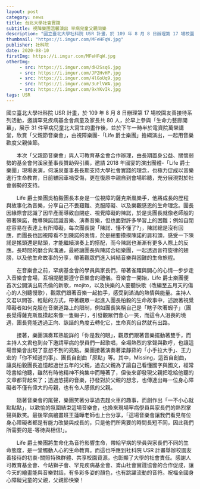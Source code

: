 ```yaml
---
layout: post
category: news
title: 台北大學社會實踐
subtitle: 視障樂團溫馨演出 罕病兒童父親同樂
description: "國立臺北大學社科院 USR 計畫，於 109 年 8 月 8 日辦理第 17 場校園友善接待系列活動，邀請罕見疾病基金會病童及家長共 80 人，於早上參與「生命力藝廊開幕」，展示 31 件罕病兒童北大寫生的畫作後，並於下午一時半於電資院萬榮講堂，欣賞「父親節音樂會」，由視障樂團-「Life 爵士樂團」擔綱演出，一起用音樂歡度父親佳節。"
thumbnail: "https://i.imgur.com/MFeHFqW.jpg"
publisher: 社科院
date: 2020-08-10
firstImg: https://i.imgur.com/MFeHFqW.jpg
otherImg:
     - src: https://i.imgur.com/dH2Ssq6.jpg
     - src: https://i.imgur.com/JP2HvHP.jpg
     - src: https://i.imgur.com/4lGoUq9.jpg
     - src: https://i.imgur.com/3uFlVWA.jpg
     - src: https://i.imgur.com/9xYKvIk.jpg
tags: USR
---
```

國立臺北大學社科院 USR 計畫，於 109 年 8 月 8 日辦理第 17 場校園友善接待系列活動，邀請罕見疾病基金會病童及家長共 80 人，於早上參與「生命力藝廊開幕」，展示 31 件罕病兒童北大寫生的畫作後，並於下午一時半於電資院萬榮講堂，欣賞「父親節音樂會」，由視障樂團-「Life 爵士樂團」擔綱演出，一起用音樂歡度父親佳節。

　　本次「父親節音樂會」與人可教育基金會合作辦理，由長期置身公益、關懷弱勢的基金會何溪泉董事長贊助與引薦，邀請 2018 年國宴的演出團體-「Life 爵士樂團」現場表演，何溪泉董事長長期支持大學社會實踐的理念，也極力促成以音樂進行生命教育，日前雖因車禍受傷，更在復原中親自到會場聆聽，充分展現對於社會弱勢的支持。

　　Life 爵士樂團吳柏毅團長本身是一位視障的薩克斯風樂手，他將成長的歷程與故事化為音樂，分享自己不畏艱難、克服障礙、以及樂觀感恩的生命理念。團長因緣際會認識了因早產而導致自閉症、視覺障礙的陳諾，於是吳團長就像老師般的帶著陳諾，教導陳諾認識音樂、演奏音樂，但也面對許多學習上的困難；例如自閉症容易在表達上有所障礙，每次團長說「陳諾、懂不懂了?」，陳諾總是沒有回應，而團長也因視障看不到陳諾的表情，於是總要摸摸陳諾的肩和頭，感受一下陳諾是搖頭還是點頭，才能繼續演奏上的搭配，而今陳諾也漸漸有更多人際上的反應。長時間的磨合與溝通，最終讓團長與陳諾合組樂團，一起透過音符旋律的翅膀，以及他生命故事的分享，帶著觀眾們進入糾結音樂與困難的生命旅程。

　　在音樂會之前，罕病基金會的學員與家長們，帶著雀躍與開心的心情一步步走入音樂會會場，互相提醒要遵守音樂會的禮儀。音樂會一開始，Life 爵士樂團便首次公開演出周杰倫的新歌，mojito，以及快樂的人要聽快歌（改編至五月天的傷心的人別聽慢歌），觀眾們跟著音樂一起拍手，感受到滿滿的熱情與能量。主持人文君以問答、輕鬆的方式，帶著觀眾一起進入團長柏毅的生命故事中，述說著視覺障礙者如何克服在音樂道路上的限制，例如團長笑稱自己是「瞎子吹著蝦子」（團長覺得薩克斯風摸起來像一隻蝦子），引發觀眾們會心一笑，而這令人沮喪的境遇，團長竟能透過正向、詼諧的角度去轉化它，生命真的自然就有出路。

　　接著，樂團演奏耳熟能詳的「你是我的眼」，觀眾們跟著音樂擺動著雙手，而主持人文君也到台下邀請罕病的學員們一起歌唱，全場熱烈的掌聲與歡呼，也讓這場音樂會出現了意想不到的亮點。樂團接著演奏著梁靜茹的「小手拉大手」、王力宏的「你不知道的事」、團長自創曲「原點」等。其中，Missing，這首自創曲，讓吳柏毅團長追憶起過世五年的父親，過去父親為了讓自己看懂國字與國文，經常唸書給他聽，雖然有時他精神不夠集中而睡著了，但後來卻發現父親把唸給他聽的文章都背起來了；透過悠揚的音樂，抒發對於父親的想念，也傳達出每一位身心障礙者不僅有偉大的母親，也有令人感佩的父親。

　　隨著音樂會的尾聲，樂團笑著分享過去趕火車的趣事，而創作出「一不小心就點點點」，以歡愉的氛圍結束這場音樂會，也換來現場罕病學員與家長們的熱烈掌聲與歡笑。最後罕病繪畫班王蓮曄老師也上台分享，「這場音樂會讓我們看見每位身心障礙者都是有能力改變與成長的，只是他們所需要的時間長短不同，因此我們所需要的是-等待與相信!」。

　　Life 爵士樂團將生命化為音符影響生命，帶給罕病的學員與家長們不同的生命態度，是一堂觸動人心的生命教育。而這也呼應到社科院 USR 計畫舉辦校園友善接待的初衷-關照特殊群體、共享校園資源，也彰顯了大學的社會責任。感謝人可教育基金會、今站獅子會、罕見疾病基金會、鳶山社會實踐協會的合作促成，讓今天的繪畫能與音樂對話，有多彩多姿的顏色，也有跳躍流動的音符。祝福全國身心障礙兒童的父親，父親節快樂！
